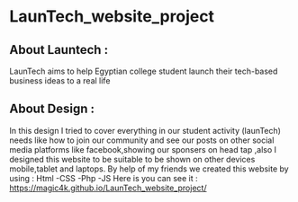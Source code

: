 # LaunTech_website_project
## About Launtech : 
LaunTech aims to help Egyptian college student launch their tech-based business ideas to a real life
## About Design :
In this design I tried to cover everything in our student activity (launTech) needs like how to join our community and see our posts on other social media platforms like facebook,showing our sponsers on head tap ,also I designed this website to be suitable to be shown on other devices mobile,tablet and laptops.
By help of my friends we created this website by using : 
Html 
-CSS
-Php 
-JS
Here is you can see it : https://magic4k.github.io/LaunTech_website_project/
